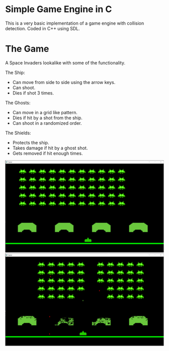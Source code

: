 # Simple Game Engine in C

This is a very basic implementation of a game engine with collision detection. Coded in C++ using SDL.

# The Game 

A Space Invaders lookalike with some of the functionality.

The Ship:

- Can move from side to side using the arrow keys.
- Can shoot.
- Dies if shot 3 times.

The Ghosts:

- Can move in a grid like pattern.
- Dies if hit by a shot from the ship.
- Can shoot in a randomized order.

The Shields:

- Protects the ship.
- Takes damage if hit by a ghost shot.
- Gets removed if hit enough times.

![Screenshot1](https://raw.githubusercontent.com/AdamPolanik/C-Projekt/master/Screenshot1.png?token=GHSAT0AAAAAACLHQDKG337WZ5RHUH5NYZXGZL3GPEA)
![Screenshot1](https://raw.githubusercontent.com/AdamPolanik/C-Projekt/master/Screenshot2.png?token=GHSAT0AAAAAACLHQDKHUSZS2PDIKEZN7VFMZL3GQLA)
